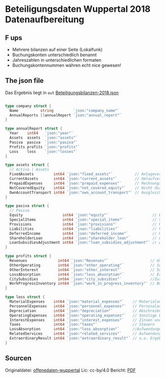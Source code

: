 # Beteiligungsdaten Wuppertal 2018 Datenaufbereitung

## F ups

- Mehrere bilanzen auf einer Seite (Lokalfunk)
- Buchungskonten unterschiedlich benannt
- Jahreszahlen in unterschiedlichen formaten
- Buchungskontennummen währen echt nice gewesen!

## The json file

Das Ergebnis liegt in `out` [Beteiligungsbilanzen-2018.json](./out/Beteiligungsbilanzen-2018.json)

``` go

type company struct {
  Name          string         `json:"company_name"`
  AnnualReports []annualReport `json:"annual_report"`
}

type annualReport struct {
  Year    int64   `json:"year"`
  Assets  assets  `json:"assets"`
  Pasiva  pasiva  `json:"pasiva"`
  Profits profits `json:"profits"`
  Loss    loss    `json:"losses"`
}

type assets struct {
  // Activa | Assets
  FixedAssets         int64 `json:"fixed_assets"`          // Anlagevermögen
  CurrentAssets       int64 `json:"current_assets"`        // Umlaufvermögen
  PrepaidExpenses     int64 `json:"prepaid_expenses"`      // Rechnungsabgrenzungsposten
  NotCoveredEquity    int64 `json:"not_covered_equity"`    // Nicht durch EK gedeckter Fehlbetrag
  OwnAccountTransport int64 `json:"own_account_transport"` // Ausgleichsposten Eigenmittelbefö.
}

type pasiva struct {
  // Pasiva
  Equity                  int64 `json:"equity"`                    // Eigenkapital
  SpecialItems            int64 `json:"special_items"`             // Sonderposten + Ertragszuschüsse
  Provisions              int64 `json:"provisions"`                // Rückstellungen
  Liabilities             int64 `json:"liabilities"`               // Verbindlichkeiten
  DeferredIncome          int64 `json:"deferred_income"`           // Rechnungsabgrenzungsposten
  ShareholderLoan         int64 `json:"shareholder_loan"`          // Gesellschafterdarlehen
  LoanSubsidiesAdjustment int64 `json:"loan_subsidies_adjustment"` // Ausgleichsposten aus Darlehensfö.
}

type profits struct {
  Revenues              int64 `json:"Revenues"`                   // Umsatzerlöse
  OtherOperating        int64 `json:"other_operating"`            // Sonstige betriebliche/sonst. Erträge
  OtherInterest         int64 `json:"other_interest"`             // Sonstige Zinsen und ähnliche Erträge
  LossAbsorption        int64 `json:"loss_absorption"`            // Erträge aus Verlustübernahme
  CitySubsidies         int64 `json:"city_subsidies"`             //Zuschüsse Stadt
  WorkProgressInventory int64 `json:"work_in_progress_inventory"` // Bestand in Arbeit befindliche Aufträge
}

type loss struct {
  MaterialExpenses    int64 `json:"material_expenses"`    // Materialaufwand
  PersonnelExpenses   int64 `json:"personnel_expenses"`   // Personalaufwand
  Depreciation        int64 `json:"depreciation"`         // Abschreibungen
  OperatingExpenses   int64 `json:"operating_expenses"`   // Sonstige betriebliche Aufwendungen
  InterestExpenses    int64 `json:"interest_expenses"`    // Zinsen und ähnliche Aufwendungen
  Taxes               int64 `json:"taxes"`                // Steuern
  LossAbsorption      int64 `json:"loss_absorption"`      //Aufwendungen aus Verlustübernahme
  RelatedServices     int64 `json:"related_services"`     // Aufwendungen für bez. Leistungen
  ExtraordinaryResult int64 `json:"extraordinary_result"` // a.o. Ergebnis  --- gibt es seit 2016 nicht me
}
```

## Sourcen

Originaldatei: [offenedaten-wuppertal](https://www.offenedaten-wuppertal.de/dataset/beteiligungsmanagement) Lic: cc-by/4.0
Bericht: [PDF](https://www.wuppertal.de/vv/produkte/Finanzen/Beteiligungsmanagement.php.media/311227/Beteiligungsbericht_2018.pdf)